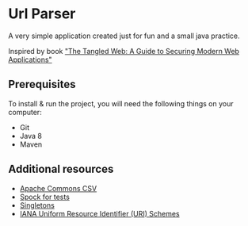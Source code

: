 # Url Parser
A very simple application created just for fun and a small java practice.

Inspired by book ["The Tangled Web: A Guide to Securing Modern Web 
Applications"](https://www.amazon.com/Tangled-Web-Securing-Modern-Applications/dp/1593273886) 

## Prerequisites

To install & run the project, you will need the following things on your computer:

- Git
- Java 8
- Maven

## Additional resources
- [Apache Commons CSV](http://commons.apache.org/proper/commons-csv/)
- [Spock for tests](http://spockframework.org/)
- [Singletons](http://www.journaldev.com/1377/java-singleton-design-pattern-best-practices-examples)
- [IANA Uniform Resource Identifier (URI) Schemes](http://www.iana.org/assignments/uri-schemes/uri-schemes.xhtml)

 
